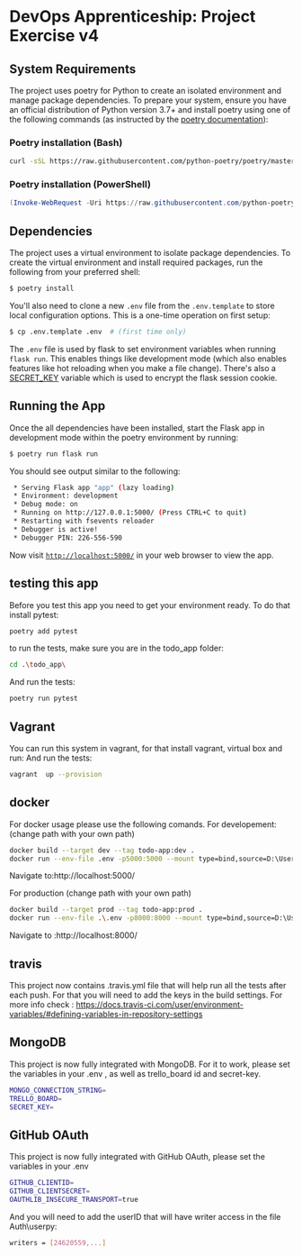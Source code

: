 # DevOps Apprenticeship: Project Exercise v4

## System Requirements

The project uses poetry for Python to create an isolated environment and manage package dependencies. To prepare your system, ensure you have an official distribution of Python version 3.7+ and install poetry using one of the following commands (as instructed by the [poetry documentation](https://python-poetry.org/docs/#system-requirements)):

### Poetry installation (Bash)

```bash
curl -sSL https://raw.githubusercontent.com/python-poetry/poetry/master/get-poetry.py | python
```

### Poetry installation (PowerShell)

```powershell
(Invoke-WebRequest -Uri https://raw.githubusercontent.com/python-poetry/poetry/master/get-poetry.py -UseBasicParsing).Content | python
```

## Dependencies

The project uses a virtual environment to isolate package dependencies. To create the virtual environment and install required packages, run the following from your preferred shell:

```bash
$ poetry install
```

You'll also need to clone a new `.env` file from the `.env.template` to store local configuration options. This is a one-time operation on first setup:

```bash
$ cp .env.template .env  # (first time only)
```

The `.env` file is used by flask to set environment variables when running `flask run`. This enables things like development mode (which also enables features like hot reloading when you make a file change). There's also a [SECRET_KEY](https://flask.palletsprojects.com/en/1.1.x/config/#SECRET_KEY) variable which is used to encrypt the flask session cookie.

## Running the App

Once the all dependencies have been installed, start the Flask app in development mode within the poetry environment by running:
```bash
$ poetry run flask run
```

You should see output similar to the following:
```bash
 * Serving Flask app "app" (lazy loading)
 * Environment: development
 * Debug mode: on
 * Running on http://127.0.0.1:5000/ (Press CTRL+C to quit)
 * Restarting with fsevents reloader
 * Debugger is active!
 * Debugger PIN: 226-556-590
```
Now visit [`http://localhost:5000/`](http://localhost:5000/) in your web browser to view the app.

## testing this app

Before you test this app you need to get your environment ready. To do that install pytest:
```bash
poetry add pytest
```

to run the tests, make sure you are in the todo_app folder:
```bash
cd .\todo_app\
```
And run the tests:
```bash
poetry run pytest
```

## Vagrant
You can run this system in vagrant, for that install vagrant, virtual box and run:
And run the tests:
```bash
vagrant  up --provision
```


## docker
For docker usage please use the following comands.
For developement:(change path with your own path)
```bash
docker build --target dev --tag todo-app:dev .   
docker run --env-file .env -p5000:5000 --mount type=bind,source=D:\Users\Jordi\Documents\corndel\ex5\exercise\DevOps-Course-Starter\todo_app,target=/app/todo_app todo-app:dev 
```
Navigate to:http://localhost:5000/

For production (change path with your own path)
```bash
docker build --target prod --tag todo-app:prod .
docker run --env-file .\.env -p8000:8000 --mount type=bind,source=D:\Users\Jordi\Documents\corndel\ex5\exercise\DevOps-Course-Starter\todo_app,target=/app/todo_app -t -i  todo-app:prod
```
Navigate to :http://localhost:8000/

## travis
This project now contains .travis.yml file that will help run all the tests after each push. 
For that you will need to add the keys in the build settings. For more info check : https://docs.travis-ci.com/user/environment-variables/#defining-variables-in-repository-settings


## MongoDB
This project is now fully integrated with MongoDB. For it to work, please set the variables in  your .env , as well as trello_board id and secret-key.
```bash
MONGO_CONNECTION_STRING=
TRELLO_BOARD=
SECRET_KEY=
```

## GitHub OAuth
This project is now fully integrated with GitHub OAuth, please set the variables in  your .env 
```bash
GITHUB_CLIENTID=
GITHUB_CLIENTSECRET=
OAUTHLIB_INSECURE_TRANSPORT=true
```
And you will need to add the userID that will have writer access in the file Auth\userpy:
```bash
writers = [24620559,...]
```
